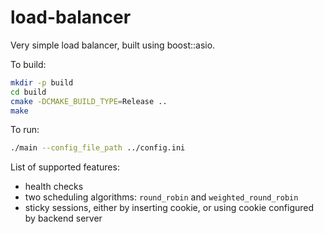 # load-balancer

Very simple load balancer, built using boost::asio.

To build:
```sh
mkdir -p build
cd build
cmake -DCMAKE_BUILD_TYPE=Release ..
make
```

To run:
```sh
./main --config_file_path ../config.ini
```

List of supported features:
- health checks
- two scheduling algorithms: `round_robin` and `weighted_round_robin`
- sticky sessions, either by inserting cookie, or using cookie configured by backend server
